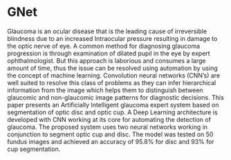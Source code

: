 # GNet

Glaucoma is an ocular disease that is the leading cause of irreversible blindness due to an increased Intraocular pressure resulting in damage to the optic nerve of eye. A common method for diagnosing glaucoma progression is through examination of dilated pupil in the eye by expert ophthalmologist. But this approach is laborious and consumes a large amount of time, thus the issue can be resolved using automation by using the concept of machine learning. Convolution neural networks (CNN’s) are well suited to resolve this class of problems as they can infer hierarchical information from the image which helps them to
distinguish between glaucomic and non-glaucomic image patterns for diagnostic decisions. This paper presents an Artificially Intelligent glaucoma expert system based on segmentation of optic disc and optic cup. A Deep Learning architecture is developed with CNN working at its core for automating the detection of glaucoma. The proposed system uses two neural networks working in conjunction to segment optic cup and disc. The model was tested on 50 fundus images and achieved an accuracy of 95.8% for disc and 93% for cup segmentation.
